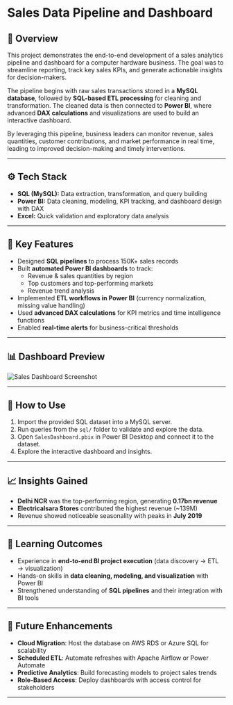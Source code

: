 # Sales Data Pipeline and Dashboard  

## 📌 Overview  
This project demonstrates the end-to-end development of a sales analytics pipeline and dashboard for a computer hardware business. The goal was to streamline reporting, track key sales KPIs, and generate actionable insights for decision-makers.  

The pipeline begins with raw sales transactions stored in a **MySQL database**, followed by **SQL-based ETL processing** for cleaning and transformation. The cleaned data is then connected to **Power BI**, where advanced **DAX calculations** and visualizations are used to build an interactive dashboard.  

By leveraging this pipeline, business leaders can monitor revenue, sales quantities, customer contributions, and market performance in real time, leading to improved decision-making and timely interventions.  

---

## ⚙️ Tech Stack  
- **SQL (MySQL):** Data extraction, transformation, and query building  
- **Power BI:** Data cleaning, modeling, KPI tracking, and dashboard design with DAX  
- **Excel:** Quick validation and exploratory data analysis  

---

## 🔑 Key Features  
- Designed **SQL pipelines** to process 150K+ sales records  
- Built **automated Power BI dashboards** to track:  
  - Revenue & sales quantities by region  
  - Top customers and top-performing markets  
  - Revenue trend analysis  
- Implemented **ETL workflows in Power BI** (currency normalization, missing value handling)  
- Used **advanced DAX calculations** for KPI metrics and time intelligence functions  
- Enabled **real-time alerts** for business-critical thresholds  

---

## 📊 Dashboard Preview  
![Sales Dashboard Screenshot](dashboard/dashboard_screenshot.png)  

---

## 🚀 How to Use  
1. Import the provided SQL dataset into a MySQL server.  
2. Run queries from the `sql/` folder to validate and explore the data.  
3. Open `SalesDashboard.pbix` in Power BI Desktop and connect it to the dataset.  
4. Explore the interactive dashboard and insights.  

---

## 📈 Insights Gained  
- **Delhi NCR** was the top-performing region, generating **0.17bn revenue**  
- **Electricalsara Stores** contributed the highest revenue (~139M)  
- Revenue showed noticeable seasonality with peaks in **July 2019**  

---

## 📌 Learning Outcomes  
- Experience in **end-to-end BI project execution** (data discovery → ETL → visualization)  
- Hands-on skills in **data cleaning, modeling, and visualization** with Power BI  
- Strengthened understanding of **SQL pipelines** and their integration with BI tools  

---

## 🔮 Future Enhancements  
- **Cloud Migration**: Host the database on AWS RDS or Azure SQL for scalability  
- **Scheduled ETL**: Automate refreshes with Apache Airflow or Power Automate  
- **Predictive Analytics**: Build forecasting models to project sales trends  
- **Role-Based Access**: Deploy dashboards with access control for stakeholders  

---


